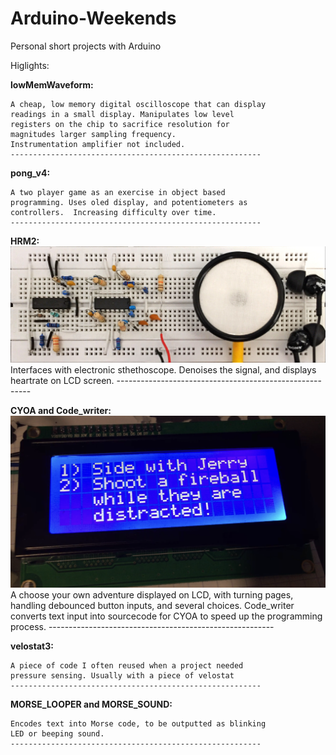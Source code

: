 # Arduino-Weekends
Personal short projects with Arduino

Higlights:

**lowMemWaveform:**

	A cheap, low memory digital oscilloscope that can display 
	readings in a small display. Manipulates low level 
	registers on the chip to sacrifice resolution for 
	magnitudes larger sampling frequency.
	Instrumentation amplifier not included.
	--------------------------------------------------------
**pong_v4:**

	A two player game as an exercise in object based 
	programming. Uses oled display, and potentiometers as 
	controllers.  Increasing difficulty over time.
	--------------------------------------------------------
	
**HRM2:**
	![Image_of_cyoa](https://raw.githubusercontent.com/Balint-H/Arduino-Weekends/master/sthetho.JPG)
	Interfaces with electronic sthethoscope. Denoises the 
	signal, and displays heartrate on LCD screen.
	--------------------------------------------------------
	
	
**CYOA and Code_writer:**
	![Image_of_cyoa](https://raw.githubusercontent.com/Balint-H/Arduino-Weekends/master/CYOA.PNG)
	A choose your own adventure displayed on LCD, with 
	turning pages, handling debounced button inputs, 
	and several choices. Code_writer converts text 
	input into sourcecode for CYOA to speed up the 
	programming process.
	--------------------------------------------------------
	
**velostat3:**

	A piece of code I often reused when a project needed
	pressure sensing. Usually with a piece of velostat
	--------------------------------------------------------
	
**MORSE_LOOPER and MORSE_SOUND:**

	Encodes text into Morse code, to be outputted as blinking
	LED or beeping sound.
	--------------------------------------------------------
